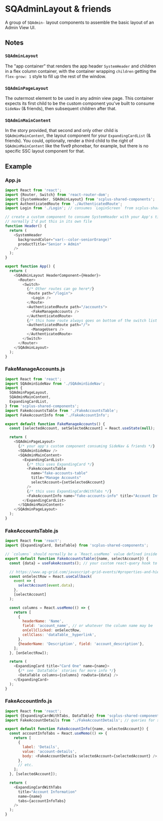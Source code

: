 # SQAdminLayout & friends

A group of `SQAdmin-` layout components to assemble the basic layout of an Admin View UI.

## Notes

### `SQAdminLayout`

The "app container" that renders the app header `SystemHeader` and children in a flex column container, with the container wrapping `children` getting the `flex-grow: 1` style to fill up the rest of the window.

### `SQAdminPageLayout`

The outermost element to be used in any admin view page. This container expects its first child to be the custom component you've built to consume `SideNav` (& friends), then subsequent children after that.

### `SQAdminMainContent`

In the story provided, that second and only other child is `SQAdminMainContent`, the layout component for your `ExpandingCardList` (& friends). You could, optionally, render a third child to the right of `SQAdminMainContent` like the five9 phonebar, for example, but there is no specific SSC layout component for that.

## Example

### App.js

```javascript
import React from 'react';
import {Router, Switch} from 'react-router-dom';
import {SystemHeader, SQAdminLayout} from 'scplus-shared-components';
import AuthenticatedRoute from './AuthenticatedRoute';
import Login from './Login'; // consumes `LoginScreen` from scplus-shared-components

// create a custom component to consume SystemHeader with your App's title and color
// normally I'd put this in its own file
function Header() {
  return (
    <SystemHeader
      backgroundColor="var(--color-seniorOrange)"
      productTitle="Senior > Admin"
    />
  );
}

export function App() {
  return (
    <SQAdminLayout HeaderComponent={Header}>
      <Router>
        <Switch>
          {/* Other routes can go here*/}
          <Route path="/login">
            <Login />
          </Route>
          <AuthenticatedRoute path="/accounts">
            <FakeManageAccounts />
          </AuthenticatedRoute>
          {/* this home route always goes on bottom of the switch list of routes */}
          <AuthenticatedRoute path="/">
            <ManageUsers />
          </AuthenticatedRoute>
        </Switch>
      </Router>
    </SQAdminLayout>
  );
}
```

### FakeManageAccounts.js

```javascript
import React from 'react';
import SQAdminSideNav from './SQAdminSideNav';
import {
  SQAdminPageLayout,
  SQAdminMainContent,
  ExpandingCardList,
} from 'scplus-shared-components';
import FakeAccountsTable from './FakeAccountsTable';
import FakeAccountInfo from './FakeAccountInfo';

export default function FakeManageAccounts() {
  const [selectedAccount, setSelectedAccount] = React.useState(null);

  return (
    <SQAdminPageLayout>
      {/* your app's custom component consuming SideNav & friends */}
      <SQAdminSideNav />
      <SQAdminMainContent>
        <ExpandingCardList>
          {/* this uses ExpandingCard */}
          <FakeAccountsTable
            name="fake-accounts-table"
            title="Manage Accounts"
            selectAccount={setSelectedAccount}
          />
          {/* this uses ExpandingCardWithTabs */}
          <FakeAccountInfo name="fake-accounts-info" title="Account Info" />
        </ExpandingCardList>
      </SQAdminMainContent>
    </SQAdminPageLayout>
  );
}
```

### FakeAccountsTable.js

```javascript
import React from 'react';
import {ExpandingCard, DataTable} from 'scplus-shared-components';

// `columns` should normally be a `React.useMemo` value defined inside this custom component
export default function FakeAccountsTable({name, selectAccount}) {
  const {data} = useFakeAccounts(); // your custom react-query hook to fetch data

  // https://www.ag-grid.com/javascript-grid-events/#properties-and-hierarchy
  const onSelectRow = React.useCallback(
    event => {
      selectAccount(event.data);
    },
    [selectAccount]
  );

  const columns = React.useMemo(() => {
    return [
      {
        headerName: 'Name',
        field: 'account_name', // or whatever the column name may be
        onCellClicked: onSelectRow,
        cellClass: 'dataTable__hyperlink',
      },
      {headerName: 'Description', field: 'account_description'},
    ];
  }, [onSelectRow]);

  return (
    <ExpandingCard title="Card One" name={name}>
      {/* see `DataTable` stories for more info */}
      <DataTable columns={columns} rowData={data} />
    </ExpandingCard>
  );
}
```

### FakeAccountInfo.js

```javascript
import React from 'react';
import {ExpandingCardWithTabs, DataTable} from 'scplus-shared-components';
import FakeAccountDetails from './FakeAccountDetails'; // queries for specific `selectedAccount` data

export default function FakeAccountInfo({name, selectedAccount}) {
  const accountInfoTabs = React.useMemo(() => {
    return [
      {
        label: 'Details',
        value: 'account-details',
        body: <FakeAccountDetails selectedAccount={selectedAccount} />, // consumes `SQForm` & friends
      },
      // etc.
    ];
  }, [selectedAccount]);

  return (
    <ExpandingCardWithTabs
      title="Account Information"
      name={name}
      tabs={accountInfoTabs}
    />
  );
}
```
